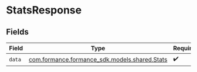 # StatsResponse


## Fields

| Field                                                                         | Type                                                                          | Required                                                                      | Description                                                                   |
| ----------------------------------------------------------------------------- | ----------------------------------------------------------------------------- | ----------------------------------------------------------------------------- | ----------------------------------------------------------------------------- |
| `data`                                                                        | [com.formance.formance_sdk.models.shared.Stats](../../models/shared/Stats.md) | :heavy_check_mark:                                                            | N/A                                                                           |